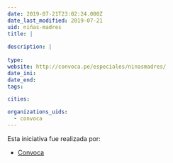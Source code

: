 ```yaml
---
date: 2019-07-21T23:02:24.000Z
date_last_modified: 2019-07-21
uid: niñas-madres
title: |
  
description: |
  
type: 
website: http://convoca.pe/especiales/ninasmadres/
date_ini: 
date_end: 
tags:

cities: 

organizations_uids:
  - convoca
---
```


Esta iniciativa fue realizada por:

- [Convoca](/organizaciones/convoca)
